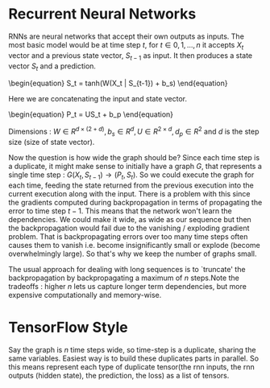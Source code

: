 # Recurrent Neural Networks

RNNs are neural networks that accept their own outputs as inputs.
The most basic model would be at time step $t$, for $t \in {0,1,...,n}$ it accepts $X_t$ vector and a previous state vector, $S_{t-1}$ as input.
It then produces a state vector $S_t$ and a prediction.

\begin{equation} 
S_t = tanh(W(X_t \| S_{t-1}) + b_s)
\end{equation}

Here we are concatenating the input and state vector.

\begin{equation} 
P_t = US_t + b_p
\end{equation}

Dimensions :
$W \in R^{d \times (2 + d)}, b_s \in R^d, U \in R^{2 \times d}, d_p \in R^2$  and $d$ is the step size (size of state vector).

Now the question is how wide the graph should be? Since each time step is a duplicate, it might make sense to initially have a graph $G$,
that represents a single time step : $G(X_t, S_{t-1}) \rightarrow (P_t, S_t)$.
So we could execute the graph for each time, feeding the state returned from the previous execution into the current execution along with the input. There is a problem with this since the gradients computed during backpropagation in terms of propagating the error to time step $t-1$. This means that the network won't learn the dependencies. We could make it wide, as wide as our sequence but then the backpropagation would fail due to the vanishing / exploding gradient problem. That is backpropagating errors over too many time steps often causes them to vanish i.e. become insignificantly small or explode (become overwhelmingly large). So that's why we keep the number of graphs small.

The usual approach for dealing with long sequences is to `truncate' the backpropagation by backpropagating a maximum of $n$ steps.Note the tradeoffs : higher $n$ lets us capture longer term dependencies, but more expensive computationally and memory-wise. 

# TensorFlow Style
Say the graph is $n$ time steps wide, so time-step is a duplicate, sharing the same variables.
Easiest way is to build these duplicates parts in parallel. So this means represent each type of duplicate tensor(the rnn inputs, the rnn outputs (hidden state), the prediction, the loss) as a list of tensors.



